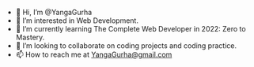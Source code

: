 - 👋 Hi, I’m @YangaGurha
- 👀 I’m interested in Web Development.
- 🌱 I’m currently learning The Complete Web Developer in 2022: Zero to Mastery.
- 💞️ I’m looking to collaborate on coding projects and coding practice.
- 📫 How to reach me at YangaGurha@gmail.com

<!---
YangaGurha/YangaGurha is a ✨ special ✨ repository because its `README.md` (this file) appears on your GitHub profile.
You can click the Preview link to take a look at your changes.
--->
